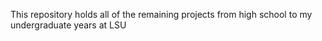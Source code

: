 This repository holds all of the remaining projects from high school to my undergraduate years at LSU
